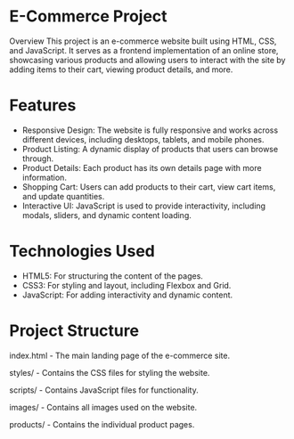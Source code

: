 # E-Commerce Project
Overview
This project is an e-commerce website built using HTML, CSS, and JavaScript. It serves as a frontend implementation of an online store, showcasing various products and allowing users to interact with the site by adding items to their cart, viewing product details, and more.

# Features
* Responsive Design: The website is fully responsive and works across different devices, including desktops, tablets, and mobile phones.
* Product Listing: A dynamic display of products that users can browse through.
* Product Details: Each product has its own details page with more information.
* Shopping Cart: Users can add products to their cart, view cart items, and update quantities.
* Interactive UI: JavaScript is used to provide interactivity, including modals, sliders, and dynamic content loading.
# Technologies Used
* HTML5: For structuring the content of the pages.
* CSS3: For styling and layout, including Flexbox and Grid.
* JavaScript: For adding interactivity and dynamic content.


# Project Structure
index.html - The main landing page of the e-commerce site.

styles/ - Contains the CSS files for styling the website.

scripts/ - Contains JavaScript files for functionality.

images/ - Contains all images used on the website.

products/ - Contains the individual product pages.

